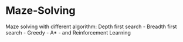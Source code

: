 # Maze-Solving
Maze solving with different algorithm:
Depth first search - 
Breadth first search - 
Greedy - 
A* - 
and Reinforcement Learning


